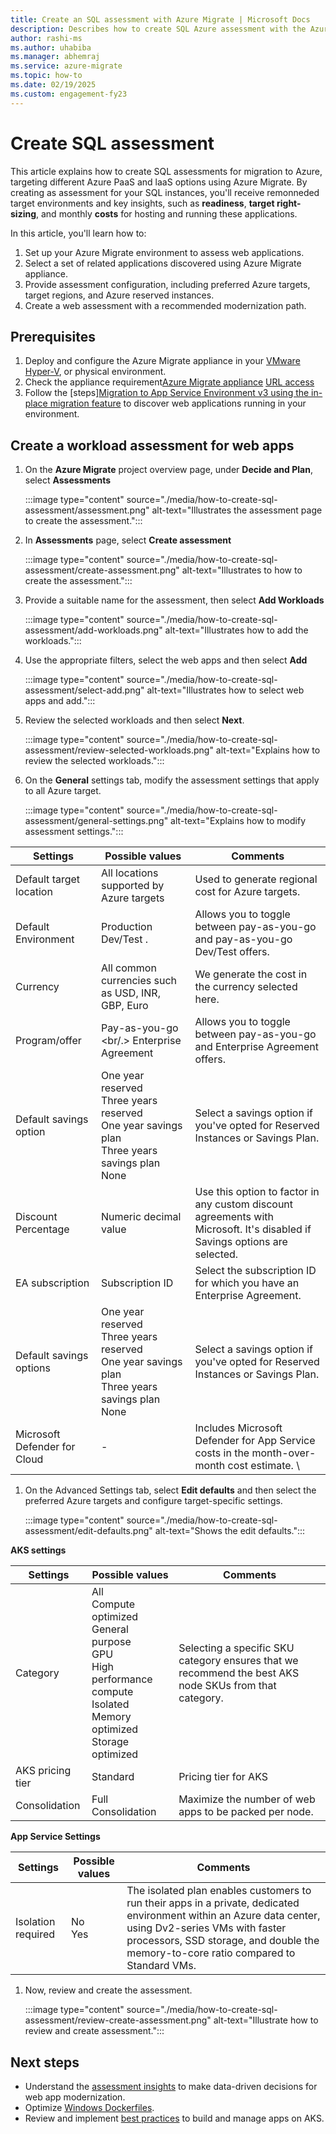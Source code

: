 ```yaml
---
title: Create an SQL assessment with Azure Migrate | Microsoft Docs
description: Describes how to create SQL Azure assessment with the Azure Migrate 
author: rashi-ms
ms.author: uhabiba
ms.manager: abhemraj
ms.service: azure-migrate
ms.topic: how-to
ms.date: 02/19/2025
ms.custom: engagement-fy23
---
```


# Create SQL assessment

This article explains how to create SQL assessments for migration to Azure, targeting different Azure PaaS and laaS options using Azure Migrate. By creating as assessment for your SQL instances, you'll receive remonneded target environments and key insights, such as **readiness**, **target right-sizing**, and monthly **costs** for hosting and running these applications.

In this article, you'll learn how to:

1. Set up your Azure Migrate environment to assess web applications.
1. Select a set of related applications discovered using Azure Migrate appliance.
1. Provide assessment configuration, including preferred Azure targets, target regions, and Azure reserved instances.
1. Create a web assessment with a recommended modernization path.

## Prerequisites

1. Deploy and configure the Azure Migrate appliance in your [VMware](vmware/tutorial-discover-vmware.md) [Hyper-V](tutorial-discover-hyper-v.md), or physical environment.
1. Check the appliance requirement[Azure Migrate appliance](migrate-appliance.md#appliance---vmware) [URL access](migrate-appliance.md#url-access)
1. Follow the [steps][Migration to App Service Environment v3 using the in-place migration feature](../app-service/environment/migrate.md) to discover web applications running in your environment.

## Create a workload assessment for web apps

1. On the **Azure Migrate** project overview page, under **Decide and Plan**, select **Assessments**

    :::image type="content" source="./media/how-to-create-sql-assessment/assessment.png" alt-text="Illustrates the assessment page to create the assessment.":::

1. In **Assessments** page, select **Create assessment**

    :::image type="content" source="./media/how-to-create-sql-assessment/create-assessment.png" alt-text="Illustrates to how to create the assessment.":::

1. Provide a suitable name for the assessment, then select **Add Workloads**

    :::image type="content" source="./media/how-to-create-sql-assessment/add-workloads.png" alt-text="Illustrates how to add the workloads.":::

1. Use the appropriate filters, select the web apps and then select **Add**

    :::image type="content" source="./media/how-to-create-sql-assessment/select-add.png" alt-text="Illustrates how to select web apps and add.":::

1. Review the selected workloads and then select **Next**.

    :::image type="content" source="./media/how-to-create-sql-assessment/review-selected-workloads.png" alt-text="Explains how to review the selected workloads.":::

1. On the **General** settings tab, modify the assessment settings that apply to all Azure target.

    :::image type="content" source="./media/how-to-create-sql-assessment/general-settings.png" alt-text="Explains how to modify assessment settings.":::

Settings | Possible values | Comments
--- | --- | ---
Default target location  | All locations supported by Azure targets  | Used to generate regional cost for Azure targets. 
Default Environment  | Production <br/> Dev/Test . | Allows you to toggle between pay-as-you-go and pay-as-you-go Dev/Test offers. 
Currency  | All common currencies such as USD, INR, GBP, Euro  | We generate the cost in the currency selected here.
Program/offer  |Pay-as-you-go <br/.> Enterprise Agreement  | Allows you to toggle between pay-as-you-go and Enterprise Agreement offers. 
Default savings option  | One year reserved <br/> Three years reserved <br/> One year savings plan <br/> Three years savings plan <br/> None | Select a savings option if you've opted for Reserved Instances or Savings Plan.
Discount Percentage  | Numeric decimal value  | Use this option to factor in any custom discount agreements with Microsoft. It's disabled if Savings options are selected. 
EA subscription  | Subscription ID  | Select the subscription ID for which you have an Enterprise Agreement. 
Default savings options  | One year reserved <br/> Three years reserved <br/> One year savings plan <br/> Three years savings plan <br/>None  | Select a savings option if you've opted for Reserved Instances or Savings Plan. 
Microsoft Defender for Cloud  | - | Includes Microsoft Defender for App Service costs in the month-over-month cost estimate. \

1. On the Advanced Settings tab, select **Edit defaults** and then select the preferred Azure targets and configure target-specific settings. 

    :::image type="content" source="./media/how-to-create-sql-assessment/edit-defaults.png" alt-text="Shows the edit defaults.":::

**AKS settings**

Settings | Possible values | Comments
--- | --- | ---
Category   | All <br/>Compute optimized <br/> General purpose <br/> GPU <br/> High performance compute <br/> Isolated <br/> Memory optimized <br/> Storage optimized   | Selecting a specific SKU category ensures that we recommend the best AKS node SKUs from that category. 
AKS pricing tier   | Standard  | Pricing tier for AKS 
Consolidation   | Full Consolidation   | Maximize the number of web apps to be packed per node. 

**App Service Settings** 

Settings | Possible values | Comments
--- | --- | ---
Isolation required    | No <br/> Yes   | The isolated plan enables customers to run their apps in a private, dedicated environment within an Azure data center, using Dv2-series VMs with faster processors, SSD storage, and double the memory-to-core ratio compared to Standard VMs.

1. Now, review and create the assessment. 

    :::image type="content" source="./media/how-to-create-sql-assessment/review-create-assessment.png" alt-text="Illustrate how to review and create assessment.":::

## Next steps

- Understand the [assessment insights](https://microsoftapc.sharepoint.com/:w:/t/AzureCoreIDC/EQ8jF5QuAeJDqoYwJ8Y_k1IBOH8E2zjyGIChYANVLUxRdw?e=WIsw26) to make data-driven decisions for web app modernization. 
- Optimize [Windows Dockerfiles](/virtualization/windowscontainers/manage-docker/optimize-windows-dockerfile?context=%2Fazure%2Faks%2Fcontext%2Faks-context). 
- Review and implement [best practices](/virtualization/windowscontainers/manage-docker/optimize-windows-dockerfile?context=%2Fazure%2Faks%2Fcontext%2Faks-context) to build and manage apps on AKS. 